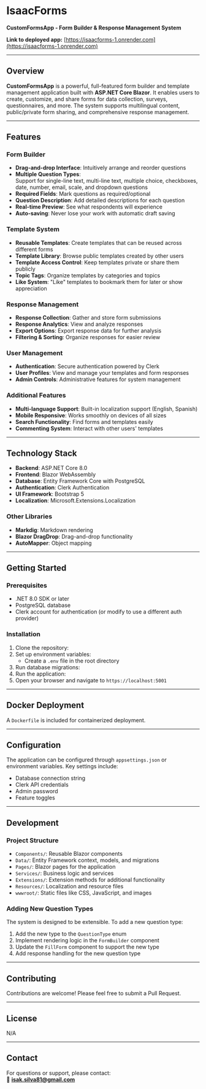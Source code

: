 # IsaacForms

**CustomFormsApp - Form Builder & Response Management System**

**Link to deployed app:** [https://isaacforms-1.onrender.com](https://isaacforms-1.onrender.com)

---

## Overview

**CustomFormsApp** is a powerful, full-featured form builder and template management application built with **ASP.NET Core Blazor**. It enables users to create, customize, and share forms for data collection, surveys, questionnaires, and more. The system supports multilingual content, public/private form sharing, and comprehensive response management.

---

## Features

### Form Builder
- **Drag-and-drop Interface**: Intuitively arrange and reorder questions  
- **Multiple Question Types**:  
  Support for single-line text, multi-line text, multiple choice, checkboxes, date, number, email, scale, and dropdown questions  
- **Required Fields**: Mark questions as required/optional  
- **Question Description**: Add detailed descriptions for each question  
- **Real-time Preview**: See what respondents will experience  
- **Auto-saving**: Never lose your work with automatic draft saving  

### Template System
- **Reusable Templates**: Create templates that can be reused across different forms  
- **Template Library**: Browse public templates created by other users  
- **Template Access Control**: Keep templates private or share them publicly  
- **Topic Tags**: Organize templates by categories and topics  
- **Like System**: "Like" templates to bookmark them for later or show appreciation  

### Response Management
- **Response Collection**: Gather and store form submissions  
- **Response Analytics**: View and analyze responses  
- **Export Options**: Export response data for further analysis  
- **Filtering & Sorting**: Organize responses for easier review  

### User Management
- **Authentication**: Secure authentication powered by Clerk  
- **User Profiles**: View and manage your templates and form responses  
- **Admin Controls**: Administrative features for system management  

### Additional Features
- **Multi-language Support**: Built-in localization support (English, Spanish)  
- **Mobile Responsive**: Works smoothly on devices of all sizes  
- **Search Functionality**: Find forms and templates easily  
- **Commenting System**: Interact with other users' templates  

---

## Technology Stack

- **Backend**: ASP.NET Core 8.0  
- **Frontend**: Blazor WebAssembly  
- **Database**: Entity Framework Core with PostgreSQL  
- **Authentication**: Clerk Authentication  
- **UI Framework**: Bootstrap 5  
- **Localization**: Microsoft.Extensions.Localization  

### Other Libraries
- **Markdig**: Markdown rendering  
- **Blazor DragDrop**: Drag-and-drop functionality  
- **AutoMapper**: Object mapping  

---

## Getting Started

### Prerequisites
- .NET 8.0 SDK or later  
- PostgreSQL database  
- Clerk account for authentication (or modify to use a different auth provider)  

### Installation

1. Clone the repository:  
2. Set up environment variables:  
   - Create a `.env` file in the root directory  
3. Run database migrations:  
4. Run the application:  
5. Open your browser and navigate to `https://localhost:5001`  

---

## Docker Deployment

A `Dockerfile` is included for containerized deployment.

---

## Configuration

The application can be configured through `appsettings.json` or environment variables. Key settings include:

- Database connection string  
- Clerk API credentials  
- Admin password  
- Feature toggles  

---

## Development

### Project Structure

- `Components/`: Reusable Blazor components  
- `Data/`: Entity Framework context, models, and migrations  
- `Pages/`: Blazor pages for the application  
- `Services/`: Business logic and services  
- `Extensions/`: Extension methods for additional functionality  
- `Resources/`: Localization and resource files  
- `wwwroot/`: Static files like CSS, JavaScript, and images  

### Adding New Question Types

The system is designed to be extensible. To add a new question type:

1. Add the new type to the `QuestionType` enum  
2. Implement rendering logic in the `FormBuilder` component  
3. Update the `FillForm` component to support the new type  
4. Add response handling for the new question type  

---

## Contributing

Contributions are welcome! Please feel free to submit a Pull Request.

---

## License

N/A

---

## Contact

For questions or support, please contact:  
📧 **isak.silva81@gmail.com**
